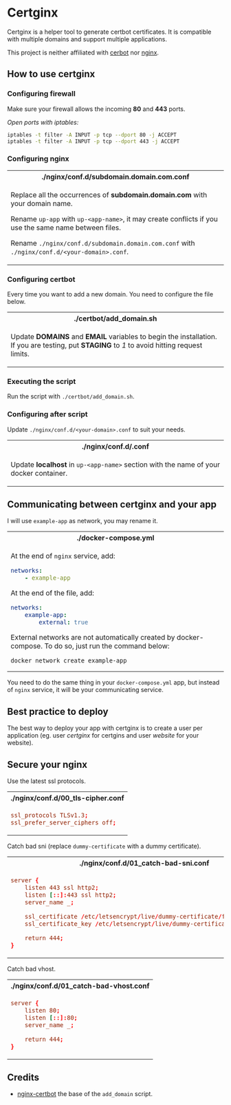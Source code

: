 # Certginx

Certginx is a helper tool to generate certbot certificates. It is compatible with multiple domains and support multiple applications.

This project is neither affiliated with [cerbot](https://github.com/certbot/certbot) nor [nginx](https://github.com/nginx/nginx).

## **How to use certginx**

### **Configuring firewall**

Make sure your firewall allows the incoming **80** and **443** ports.

*Open ports with iptables:*
```sh
iptables -t filter -A INPUT -p tcp --dport 80 -j ACCEPT
iptables -t filter -A INPUT -p tcp --dport 443 -j ACCEPT
```

### **Configuring nginx**

<table><tr><th>
./nginx/conf.d/subdomain.domain.com.conf
</th></tr><tr><td>

Replace all the occurrences of **subdomain.domain.com** with your domain name.

Rename `up-app` with `up-<app-name>`, it may create conflicts if you use the same name between files.

Rename `./nginx/conf.d/subdomain.domain.com.conf` with `./nginx/conf.d/<your-domain>.conf`.

</td></tr></table>

### **Configuring certbot**

Every time you want to add a new domain. You need to configure the file below.

<table><tr><th>
./certbot/add_domain.sh
</th></tr><tr><td>

Update **DOMAINS** and **EMAIL** variables to begin the installation. If you are testing, put **STAGING** to *1* to avoid hitting request limits.

</td></tr></table>

### **Executing the script**

Run the script with `./certbot/add_domain.sh`.

### **Configuring after script**

Update `./nginx/conf.d/<your-domain>.conf` to suit your needs.

<table><tr><th>
./nginx/conf.d/<your-domain>.conf
</th></tr><tr><td>

Update **localhost** in `up-<app-name>` section with the name of your docker container.

</td></tr></table>

## **Communicating between certginx and your app**

I will use `example-app` as network, you may rename it.

<table><tr><th>
./docker-compose.yml
</th></tr><tr><td>

At the end of `nginx` service, add:
```yml
networks:
    - example-app
```

At the end of the file, add:
```yml
networks:
    example-app:
        external: true
```

External networks are not automatically created by docker-compose. To do so, just run the command below:
```
docker network create example-app
```

</td></tr></table>

You need to do the same thing in your `docker-compose.yml` app, but instead of `nginx` service, it will be your communicating service.

## **Best practice to deploy**

The best way to deploy your app with certginx is to create a user per application (eg. user *certginx* for certgins and user *website* for your website).

## **Secure your nginx**

Use the latest ssl protocols.

<table><tr><th>
./nginx/conf.d/00_tls-cipher.conf
</th></tr><tr><td>

```conf
ssl_protocols TLSv1.3;
ssl_prefer_server_ciphers off;
```

</td></tr></table>

Catch bad sni (replace `dummy-certificate` with a dummy certificate).

<table><tr><th>
./nginx/conf.d/01_catch-bad-sni.conf
</th></tr><tr><td>

```conf
server {
    listen 443 ssl http2;
    listen [::]:443 ssl http2;
    server_name _;

    ssl_certificate /etc/letsencrypt/live/dummy-certificate/fullchain.pem;
    ssl_certificate_key /etc/letsencrypt/live/dummy-certificate/privkey.pem;

    return 444;
}
```

</td></tr></table>

Catch bad vhost.

<table><tr><th>
./nginx/conf.d/01_catch-bad-vhost.conf
</th></tr><tr><td>

```conf
server {
    listen 80;
    listen [::]:80;
    server_name _;

    return 444;
}
```

</td></tr></table>

## **Credits**

- [nginx-certbot](https://github.com/wmnnd/nginx-certbot) the base of the `add_domain` script.

